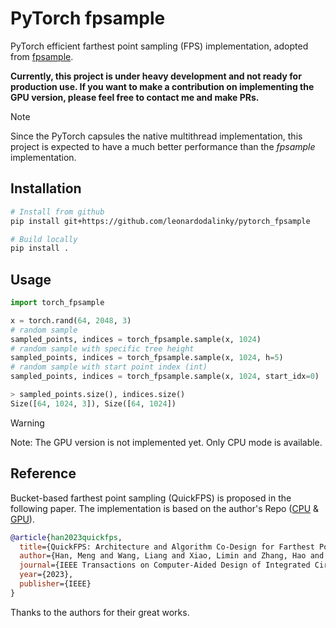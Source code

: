 # PyTorch fpsample

PyTorch efficient farthest point sampling (FPS) implementation, adopted from [fpsample](https://github.com/leonardodalinky/fpsample).

**Currently, this project is under heavy development and not ready for production use. If you want to make a contribution on implementing the GPU version, please feel free to contact me and make PRs.**

> [!NOTE]
> Since the PyTorch capsules the native multithread implementation, this project is expected to have a much better performance than the *fpsample* implementation.

## Installation

```bash
# Install from github
pip install git+https://github.com/leonardodalinky/pytorch_fpsample

# Build locally
pip install .
```

## Usage

```python
import torch_fpsample

x = torch.rand(64, 2048, 3)
# random sample
sampled_points, indices = torch_fpsample.sample(x, 1024)
# random sample with specific tree height
sampled_points, indices = torch_fpsample.sample(x, 1024, h=5)
# random sample with start point index (int)
sampled_points, indices = torch_fpsample.sample(x, 1024, start_idx=0)

> sampled_points.size(), indices.size()
Size([64, 1024, 3]), Size([64, 1024])
```

> [!WARNING]
> Note: The GPU version is not implemented yet. Only CPU mode is available.

## Reference
Bucket-based farthest point sampling (QuickFPS) is proposed in the following paper. The implementation is based on the author's Repo ([CPU](https://github.com/hanm2019/bucket-based_farthest-point-sampling_CPU) & [GPU](https://github.com/hanm2019/bucket-based_farthest-point-sampling_GPU)).
```bibtex
@article{han2023quickfps,
  title={QuickFPS: Architecture and Algorithm Co-Design for Farthest Point Sampling in Large-Scale Point Clouds},
  author={Han, Meng and Wang, Liang and Xiao, Limin and Zhang, Hao and Zhang, Chenhao and Xu, Xiangrong and Zhu, Jianfeng},
  journal={IEEE Transactions on Computer-Aided Design of Integrated Circuits and Systems},
  year={2023},
  publisher={IEEE}
}
```

Thanks to the authors for their great works.